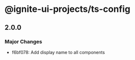 # @ignite-ui-projects/ts-config

## 2.0.0

### Major Changes

- f6bf078: Add display name to all components
